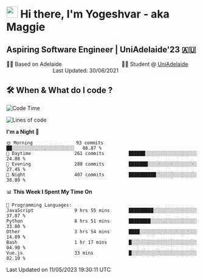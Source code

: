 <h1><img src="https://emojis.slackmojis.com/emojis/images/1531849430/4246/blob-sunglasses.gif?1531849430" width="30"/> Hi there, I'm Yogeshvar - aka Maggie</h1>

## Aspiring Software Engineer | UniAdelaide'23 🇦🇺  
🏂🏻  Based on Adelaide &nbsp;&nbsp;&nbsp;&nbsp;&nbsp;&nbsp;&nbsp;&nbsp;&nbsp;&nbsp;&nbsp;&nbsp;&nbsp;&nbsp;&nbsp;&nbsp;&nbsp;&nbsp;&nbsp;&nbsp;&nbsp;&nbsp;&nbsp;&nbsp;&nbsp;&nbsp;&nbsp;&nbsp;&nbsp;&nbsp;&nbsp;&nbsp;&nbsp;&nbsp;&nbsp;&nbsp;&nbsp;&nbsp;&nbsp;👨‍💻 Student @ [UniAdelaide](https://www.adelaide.edu.au)   &nbsp;&nbsp;&nbsp;&nbsp;&nbsp;&nbsp;&nbsp;&nbsp;&nbsp;&nbsp;&nbsp;&nbsp;&nbsp;&nbsp;&nbsp;&nbsp;&nbsp;&nbsp;&nbsp;&nbsp;&nbsp;&nbsp;&nbsp;&nbsp;&nbsp;&nbsp;&nbsp;&nbsp;&nbsp;&nbsp;&nbsp;Last Updated: 30/06/2021

## 🛠 When & What do I code ?  

<!--START_SECTION:waka-->
![Code Time](http://img.shields.io/badge/Code%20Time-2%2C154%20hrs%2015%20mins-blue)

![Lines of code](https://img.shields.io/badge/From%20Hello%20World%20I%27ve%20Written-3.6%20million%20lines%20of%20code-blue)

**I'm a Night 🦉** 

```text
🌞 Morning                93 commits          ██░░░░░░░░░░░░░░░░░░░░░░░   08.87 % 
🌆 Daytime                261 commits         ██████░░░░░░░░░░░░░░░░░░░   24.88 % 
🌃 Evening                288 commits         ███████░░░░░░░░░░░░░░░░░░   27.45 % 
🌙 Night                  407 commits         ██████████░░░░░░░░░░░░░░░   38.80 % 
```


📊 **This Week I Spent My Time On** 

```text
💬 Programming Languages: 
JavaScript               9 hrs 55 mins       █████████░░░░░░░░░░░░░░░░   37.87 % 
Python                   8 hrs 51 mins       ████████░░░░░░░░░░░░░░░░░   33.80 % 
Other                    3 hrs 54 mins       ████░░░░░░░░░░░░░░░░░░░░░   14.89 % 
Bash                     1 hr 17 mins        █░░░░░░░░░░░░░░░░░░░░░░░░   04.90 % 
Vue.js                   33 mins             █░░░░░░░░░░░░░░░░░░░░░░░░   02.10 % 
```


 Last Updated on 11/05/2023 19:30:11 UTC
<!--END_SECTION:waka-->
